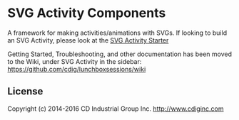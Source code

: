 # SVG Activity Components
A framework for making activities/animations with SVGs. If looking to build an SVG Activity, please look at the [SVG Activity Starter](https://github.com/cdig/svg-activity-starter)

Getting Started, Troubleshooting, and other documentation has been moved to the Wiki, under SVG Activity in the sidebar: https://github.com/cdig/lunchboxsessions/wiki

## License

Copyright (c) 2014-2016 CD Industrial Group Inc. http://www.cdiginc.com
